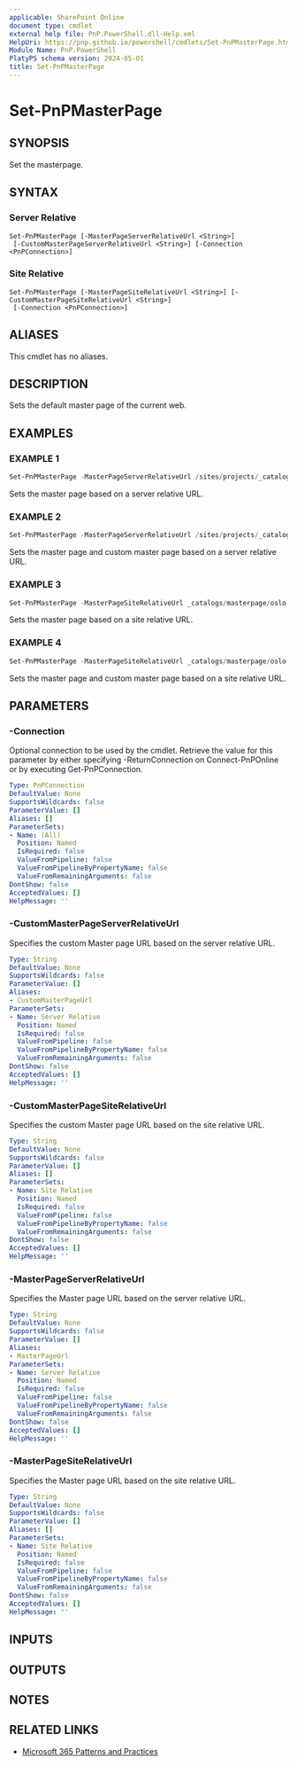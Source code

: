 ```yaml
---
applicable: SharePoint Online
document type: cmdlet
external help file: PnP.PowerShell.dll-Help.xml
HelpUri: https://pnp.github.io/powershell/cmdlets/Set-PnPMasterPage.html
Module Name: PnP.PowerShell
PlatyPS schema version: 2024-05-01
title: Set-PnPMasterPage
---
```


# Set-PnPMasterPage

## SYNOPSIS

Set the masterpage.

## SYNTAX

### Server Relative

```
Set-PnPMasterPage [-MasterPageServerRelativeUrl <String>]
 [-CustomMasterPageServerRelativeUrl <String>] [-Connection <PnPConnection>]
```

### Site Relative

```
Set-PnPMasterPage [-MasterPageSiteRelativeUrl <String>] [-CustomMasterPageSiteRelativeUrl <String>]
 [-Connection <PnPConnection>]
```

## ALIASES

This cmdlet has no aliases.

## DESCRIPTION

Sets the default master page of the current web.

## EXAMPLES

### EXAMPLE 1

```powershell
Set-PnPMasterPage -MasterPageServerRelativeUrl /sites/projects/_catalogs/masterpage/oslo.master
```

Sets the master page based on a server relative URL.

### EXAMPLE 2

```powershell
Set-PnPMasterPage -MasterPageServerRelativeUrl /sites/projects/_catalogs/masterpage/oslo.master -CustomMasterPageServerRelativeUrl /sites/projects/_catalogs/masterpage/oslo.master
```

Sets the master page and custom master page based on a server relative URL.

### EXAMPLE 3

```powershell
Set-PnPMasterPage -MasterPageSiteRelativeUrl _catalogs/masterpage/oslo.master
```

Sets the master page based on a site relative URL.

### EXAMPLE 4

```powershell
Set-PnPMasterPage -MasterPageSiteRelativeUrl _catalogs/masterpage/oslo.master -CustomMasterPageSiteRelativeUrl _catalogs/masterpage/oslo.master
```

Sets the master page and custom master page based on a site relative URL.

## PARAMETERS

### -Connection

Optional connection to be used by the cmdlet. Retrieve the value for this parameter by either specifying -ReturnConnection on Connect-PnPOnline or by executing Get-PnPConnection.

```yaml
Type: PnPConnection
DefaultValue: None
SupportsWildcards: false
ParameterValue: []
Aliases: []
ParameterSets:
- Name: (All)
  Position: Named
  IsRequired: false
  ValueFromPipeline: false
  ValueFromPipelineByPropertyName: false
  ValueFromRemainingArguments: false
DontShow: false
AcceptedValues: []
HelpMessage: ''
```

### -CustomMasterPageServerRelativeUrl

Specifies the custom Master page URL based on the server relative URL.

```yaml
Type: String
DefaultValue: None
SupportsWildcards: false
ParameterValue: []
Aliases:
- CustomMasterPageUrl
ParameterSets:
- Name: Server Relative
  Position: Named
  IsRequired: false
  ValueFromPipeline: false
  ValueFromPipelineByPropertyName: false
  ValueFromRemainingArguments: false
DontShow: false
AcceptedValues: []
HelpMessage: ''
```

### -CustomMasterPageSiteRelativeUrl

Specifies the custom Master page URL based on the site relative URL.

```yaml
Type: String
DefaultValue: None
SupportsWildcards: false
ParameterValue: []
Aliases: []
ParameterSets:
- Name: Site Relative
  Position: Named
  IsRequired: false
  ValueFromPipeline: false
  ValueFromPipelineByPropertyName: false
  ValueFromRemainingArguments: false
DontShow: false
AcceptedValues: []
HelpMessage: ''
```

### -MasterPageServerRelativeUrl

Specifies the Master page URL based on the server relative URL.

```yaml
Type: String
DefaultValue: None
SupportsWildcards: false
ParameterValue: []
Aliases:
- MasterPageUrl
ParameterSets:
- Name: Server Relative
  Position: Named
  IsRequired: false
  ValueFromPipeline: false
  ValueFromPipelineByPropertyName: false
  ValueFromRemainingArguments: false
DontShow: false
AcceptedValues: []
HelpMessage: ''
```

### -MasterPageSiteRelativeUrl

Specifies the Master page URL based on the site relative URL.

```yaml
Type: String
DefaultValue: None
SupportsWildcards: false
ParameterValue: []
Aliases: []
ParameterSets:
- Name: Site Relative
  Position: Named
  IsRequired: false
  ValueFromPipeline: false
  ValueFromPipelineByPropertyName: false
  ValueFromRemainingArguments: false
DontShow: false
AcceptedValues: []
HelpMessage: ''
```

## INPUTS

## OUTPUTS

## NOTES

## RELATED LINKS

- [Microsoft 365 Patterns and Practices](https://aka.ms/m365pnp)
